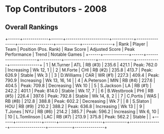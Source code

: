 # Top Contributors - 2008

## Overall Rankings

+------+-------------+------+----------------------+-----------+----------------+------------------+------------+---------------+
| Rank | Player      | Team | Position (Pos. Rank) | Raw Score | Adjusted Score | Peak Performance | Trend      | Notable Games |
+------+-------------+------+----------------------+-----------+----------------+------------------+------------+---------------+
| 1    | M.Turner    | ATL  | RB (#3)              | 235.6     | 421.1          | Peak: 762.0      | Increasing | Wk 12, 1      |
| 2    | M.Forte     | CHI  | RB (#2)              | 235.8     | 413.7          | Peak: 626.9      | Stable     | Wk 3          |
| 3    | D.Williams  | CAR  | WR (#1)              | 227.3     | 409.4          | Peak: 790.9      | Increasing | Wk 13, 16, 14 |
| 4    | A.Peterson  | MIN  | RB (#4)              | 227.6     | 404.5          | Peak: 709.8      | Decreasing | Wk 10         |
| 5    | S.Jackson   | LA   | RB (#1)              | 242.2     | 401.1          | Peak: 814.0      | Stable     | Wk 17, 7      |
| 6    | B.Westbrook | PHI  | RB (#5)              | 226.4     | 397.6          | Peak: 792.8      | Stable     | Wk 14, 8, 2   |
| 7    | C.Portis    | WAS  | RB (#8)              | 212.8     | 388.8          | Peak: 602.2      | Decreasing | Wk 7          |
| 8    | S.Slaton    | HOU  | RB (#9)              | 210.2     | 388.2          | Peak: 636.8      | Increasing | Wk 13         |
| 9    | T.Jones     | NYJ  | RB (#6)              | 214.2     | 385.7          | Peak: 596.2      | Increasing | Wk 6, 10      |
| 10   | L.Tomlinson | LAC  | RB (#7)              | 213.9     | 375.8          | Peak: 562.2      | Stable     |               |
+------+-------------+------+----------------------+-----------+----------------+------------------+------------+---------------+

